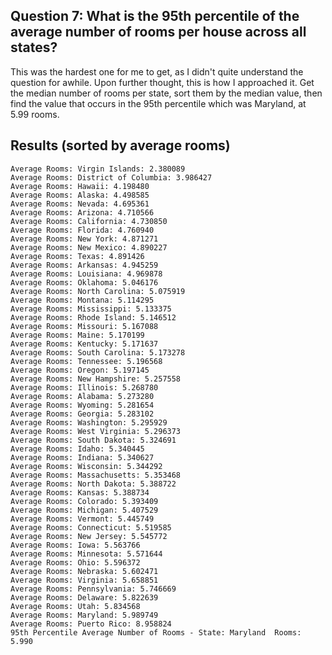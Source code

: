 
## Question 7: What is the 95th percentile of the average number of rooms per house across all states?

This was the hardest one for me to get, as I didn't quite understand the question for awhile.  Upon further thought,
this is how I approached it.  Get the median number of rooms per state, sort them by the median value, then find the 
value that occurs in the 95th percentile which was Maryland, at 5.99 rooms.

## Results (sorted by average rooms)
    Average Rooms: Virgin Islands: 2.380089
    Average Rooms: District of Columbia: 3.986427
    Average Rooms: Hawaii: 4.198480
    Average Rooms: Alaska: 4.498585
    Average Rooms: Nevada: 4.695361
    Average Rooms: Arizona: 4.710566
    Average Rooms: California: 4.730850
    Average Rooms: Florida: 4.760940
    Average Rooms: New York: 4.871271
    Average Rooms: New Mexico: 4.890227
    Average Rooms: Texas: 4.891426
    Average Rooms: Arkansas: 4.945259
    Average Rooms: Louisiana: 4.969878
    Average Rooms: Oklahoma: 5.046176
    Average Rooms: North Carolina: 5.075919
    Average Rooms: Montana: 5.114295
    Average Rooms: Mississippi: 5.133375
    Average Rooms: Rhode Island: 5.146512
    Average Rooms: Missouri: 5.167088
    Average Rooms: Maine: 5.170199
    Average Rooms: Kentucky: 5.171637
    Average Rooms: South Carolina: 5.173278
    Average Rooms: Tennessee: 5.196568
    Average Rooms: Oregon: 5.197145
    Average Rooms: New Hampshire: 5.257558
    Average Rooms: Illinois: 5.268780
    Average Rooms: Alabama: 5.273280
    Average Rooms: Wyoming: 5.281654
    Average Rooms: Georgia: 5.283102
    Average Rooms: Washington: 5.295929
    Average Rooms: West Virginia: 5.296373
    Average Rooms: South Dakota: 5.324691
    Average Rooms: Idaho: 5.340445
    Average Rooms: Indiana: 5.340627
    Average Rooms: Wisconsin: 5.344292
    Average Rooms: Massachusetts: 5.353468
    Average Rooms: North Dakota: 5.388722
    Average Rooms: Kansas: 5.388734
    Average Rooms: Colorado: 5.393409
    Average Rooms: Michigan: 5.407529
    Average Rooms: Vermont: 5.445749
    Average Rooms: Connecticut: 5.519585
    Average Rooms: New Jersey: 5.545772
    Average Rooms: Iowa: 5.563766
    Average Rooms: Minnesota: 5.571644
    Average Rooms: Ohio: 5.596372
    Average Rooms: Nebraska: 5.602471
    Average Rooms: Virginia: 5.658851
    Average Rooms: Pennsylvania: 5.746669
    Average Rooms: Delaware: 5.822639
    Average Rooms: Utah: 5.834568
    Average Rooms: Maryland: 5.989749
    Average Rooms: Puerto Rico: 8.958824
    95th Percentile Average Number of Rooms - State: Maryland  Rooms: 5.990